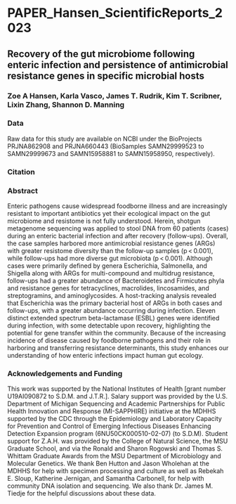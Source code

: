 # PAPER_Hansen_ScientificReports_2023
## Recovery of the gut microbiome following enteric infection and persistence of antimicrobial resistance genes in specific microbial hosts

### Zoe A Hansen, Karla Vasco, James T. Rudrik, Kim T. Scribner, Lixin Zhang, Shannon D. Manning

### Data
Raw data for this study are available on NCBI under the BioProjects PRJNA862908 and PRJNA660443 (BioSamples SAMN29999523 to SAMN29999673 and SAMN15958881 to SAMN15958950, respectively).

### Citation 


### Abstract
Enteric pathogens cause widespread foodborne illness and are increasingly resistant to important antibiotics yet their ecological impact on the gut microbiome and resistome is not fully understood. Herein, shotgun metagenome sequencing was applied to stool DNA from 60 patients (cases) during an enteric bacterial infection and after recovery (follow-ups). Overall, the case samples harbored more antimicrobial resistance genes (ARGs) with greater resistome diversity than the follow-up samples (p < 0.001), while follow-ups had more diverse gut microbiota (p < 0.001). Although cases were primarily defined by genera Escherichia, Salmonella, and Shigella along with ARGs for multi-compound and multidrug resistance, follow-ups had a greater abundance of Bacteroidetes and Firmicutes phyla and resistance genes for tetracyclines, macrolides, lincosamides, and streptogramins, and aminoglycosides. A host-tracking analysis revealed that Escherichia was the primary bacterial host of ARGs in both cases and follow-ups, with a greater abundance occurring during infection. Eleven distinct extended spectrum beta-lactamase (ESBL) genes were identified during infection, with some detectable upon recovery, highlighting the potential for gene transfer within the community. Because of the increasing incidence of disease caused by foodborne pathogens and their role in harboring and transferring resistance determinants, this study enhances our understanding of how enteric infections impact human gut ecology.

### Acknowledgements and Funding
This work was supported by the National Institutes of Health [grant number U19AI090872 to S.D.M. and J.T.R.]. Salary support was provided by the U.S. Department of Michigan Sequencing and Academic Partnerships for Public Health Innovation and Response (MI-SAPPHIRE) initiative at the MDHHS supported by the CDC through the Epidemiology and Laboratory Capacity for Prevention and Control of Emerging Infectious Diseases Enhancing Detection Expansion program (6NU50CK000510-02-07) (to S.D.M). Student support for Z.A.H. was provided by the College of Natural Science, the MSU Graduate School, and via the Ronald and Sharon Rogowski and Thomas S. Whittam Graduate Awards from the MSU Department of Microbiology and Molecular Genetics. We thank Ben Hutton and Jason Wholehan at the MDHHS for help with specimen processing and culture as well as Rebekah E. Sloup, Katherine Jernigan, and Samantha Carbonell, for help with community DNA isolation and sequencing. We also thank Dr. James M. Tiedje for the helpful discussions about these data.
